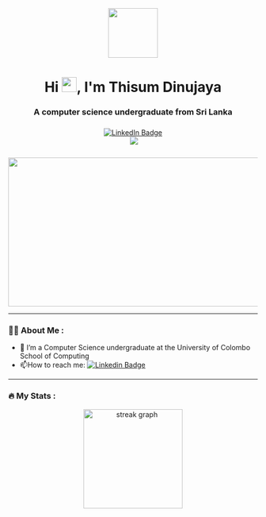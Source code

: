 <div id="header" align="center">
  <img src="https://i.giphy.com/media/v1.Y2lkPTc5MGI3NjExenB2M2gyY242cnc1dWxhNW1weWtnanRwcG50ODMxYjA4d3A2bmVyZCZlcD12MV9pbnRlcm5hbF9naWZfYnlfaWQmY3Q9cw/jdPMeyv9rn0hZHh8n9/giphy.gif" height="100" />
</div>

###

<h1 align="center">Hi <img src="https://media.giphy.com/media/hvRJCLFzcasrR4ia7z/giphy.gif" width="30px"/>, I'm Thisum Dinujaya</h1>
<h3 align="center">A computer science undergraduate from Sri Lanka</h3>

###

<div align="center">
  <a href="https://www.linkedin.com/in/thisumdinujaya/" target="_blank">
    <img src="https://img.shields.io/static/v1?message=LinkedIn&logo=linkedin&label=&color=0077B5&logoColor=white&labelColor=&style=for-the-badge" alt="LinkedIn Badge"  /></a>
</div>
<div align="center">
  <img src="https://komarev.com/ghpvc/?username=ThisumDinujaya&style=flat&color=blue" alt=""/>
  <img src="https://visitor-badge.laobi.icu/badge?page_id=ThisumDinujaya.ThisumDinujaya&"  />
</div>

###

<div align="center">
  <img src="https://i.giphy.com/media/v1.Y2lkPTc5MGI3NjExaXF3dnZqZDN4ZWFtd2E3Y21ucXpnYWRsejdlNzJvOGJ0OHRqZDRpbiZlcD12MV9pbnRlcm5hbF9naWZfYnlfaWQmY3Q9Zw/SWoSkN6DxTszqIKEqv/giphy.gif" width="600" height="300"/>
</div>

---

### :man_technologist: About Me :

- :telescope: I’m a Computer Science undergraduate at the University of Colombo School of Computing
- :mailbox:How to reach me: [![Linkedin Badge](https://img.shields.io/badge/-ThisumDinujaya-blue?style=flat&logo=Linkedin&logoColor=white)](https://www.linkedin.com/in/thisumdinujaya/)

---

### :fire: My Stats :

<div align="center">
  <img src="https://streak-stats.demolab.com?user=ThisumDinujaya&locale=en&mode=weekly&theme=dracula&hide_border=true&border_radius=5&order=1" height="200" alt="streak graph"  />
</div>

###

<!--- - 👋 Hi, I’m @ThisumDinujaya
👀 I’m interested in ...
- 🌱 I’m currently learning ...
- 💞️ I’m looking to collaborate on ...
- 📫 How to reach me ...
- 😄 Pronouns: ...
- ⚡ Fun fact: ... --->

<!---
ThisumDinujaya/ThisumDinujaya is a ✨ special ✨ repository because its `README.md` (this file) appears on your GitHub profile.
You can click the Preview link to take a look at your changes.
--->
